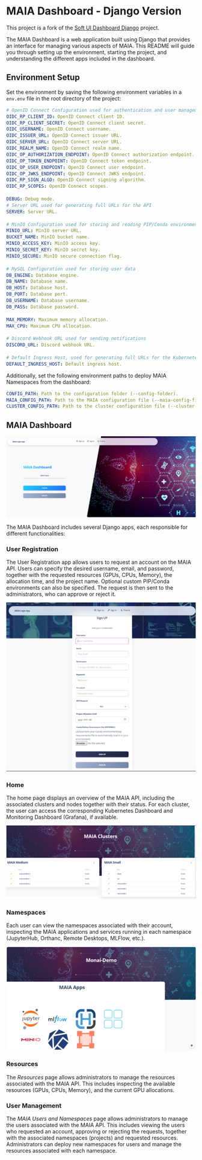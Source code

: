 # MAIA Dashboard - Django Version

This project is a fork of the [Soft UI Dashboard Django](https://appseed.us/product/soft-ui-dashboard/django/) project.

The MAIA Dashboard is a web application built using Django that provides an interface for managing various aspects of MAIA. This README will guide you through setting up the environment, starting the project, and understanding the different apps included in the dashboard.

## Environment Setup

Set the environment by saving the following environment variables in a `env.env` file in the root directory of the project:

```yaml
# OpenID Connect Configuration used for authentication and user management
OIDC_RP_CLIENT_ID: OpenID Connect client ID.
OIDC_RP_CLIENT_SECRET: OpenID Connect client secret.
OIDC_USERNAME: OpenID Connect username.
OIDC_ISSUER_URL: OpenID Connect issuer URL.
OIDC_SERVER_URL: OpenID Connect server URL.
OIDC_REALM_NAME: OpenID Connect realm name.
OIDC_OP_AUTHORIZATION_ENDPOINT: OpenID Connect authorization endpoint.
OIDC_OP_TOKEN_ENDPOINT: OpenID Connect token endpoint.
OIDC_OP_USER_ENDPOINT: OpenID Connect user endpoint.
OIDC_OP_JWKS_ENDPOINT: OpenID Connect JWKS endpoint.
OIDC_RP_SIGN_ALGO: OpenID Connect signing algorithm.
OIDC_RP_SCOPES: OpenID Connect scopes.

DEBUG: Debug mode.
# Server URL used for generating full URLs for the API
SERVER: Server URL.

# MinIO Configuration used for storing and reading PIP/Conda environments
MINIO_URL: MinIO server URL.
BUCKET_NAME: MinIO bucket name.
MINIO_ACCESS_KEY: MinIO access key.
MINIO_SECRET_KEY: MinIO secret key.
MINIO_SECURE: MinIO secure connection flag.

# MySQL Configuration used for storing user data
DB_ENGINE: Database engine.
DB_NAME: Database name.
DB_HOST: Database host.
DB_PORT: Database port.
DB_USERNAME: Database username.
DB_PASS: Database password.

MAX_MEMORY: Maximum memory allocation.
MAX_CPU: Maximum CPU allocation.

# Discord Webhook URL used for sending notifications
DISCORD_URL: Discord webhook URL.

# Default Ingress Host, used for generating full URLs for the Kubernetes Ingress
DEFAULT_INGRESS_HOST: Default ingress host.
```

Additionally, set the following environment paths to deploy MAIA Namespaces from the dashboard:

```yaml	
CONFIG_PATH: Path to the configuration folder (--config-folder).
MAIA_CONFIG_PATH: Path to the MAIA configuration file (--maia-config-file).
CLUSTER_CONFIG_PATH: Path to the cluster configuration file (--cluster-config-file).
```

## MAIA Dashboard

![MAIA Dashboard](image/README/Screenshot%202024-11-09%20112028.png)

The MAIA Dashboard includes several Django apps, each responsible for different functionalities:

### User Registration

The User Registration app allows users to request an account on the MAIA API. Users can specify the desired username, email, and password, together with the requested resources (GPUs, CPUs, Memory), the allocation time, and the project name. Optional custom PIP/Conda environments can also be specified. The request is then sent to the administrators, who can approve or reject it.

![User Registration](image/README/Screenshot%202024-11-09%20112132.png)

### Home

The home page displays an overview of the MAIA API, including the associated clusters and nodes together with their status. For each cluster, the user can access the corresponding Kubernetes Dashboard and Monitoring Dashboard (Grafana), if available.

![Home](image/README/Screenshot%202024-11-09%20112227.png)

### Namespaces

Each user can view the namespaces associated with their account, inspecting the MAIA applications and services running in each namespace (JupyterHub, Orthanc, Remote Desktops, MLFlow, etc.).

![Namespaces](image/README/Screenshot%202024-11-09%20112747.png)

### Resources

The *Resources* page allows administrators to manage the resources associated with the MAIA API. This includes inspecting the available resources (GPUs, CPUs, Memory), and the current GPU allocations.

### User Management

The *MAIA Users and Namespaces* page allows administrators to manage the users associated with the MAIA API. This includes viewing the users who requested an account, approving or rejecting the requests, together with the associated namespaces (projects) and requested resources. Administrators can deploy new namespaces for users and manage the resources associated with each namespace.
